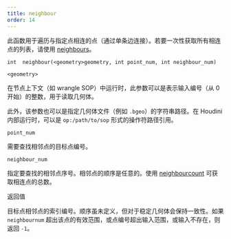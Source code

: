 ```yaml
---
title: neighbour
order: 14
---
```


此函数用于遍历与指定点相连的点（通过单条边连接）。若要一次性获取所有相连点的列表，请使用 [neighbours](/zh-cn/houdini-vex/geometry/neighbours "返回某点所有相邻点的编号数组")。 

`int  neighbour(<geometry>geometry, int point_num, int neighbour_num)` 

`<geometry>` 

在节点上下文（如 wrangle SOP）中运行时，此参数可以是表示输入编号（从 0 开始）的整数，用于读取几何体。 

此外，该参数也可以是指定几何体文件（例如 `.bgeo`）的字符串路径。在 Houdini 内部运行时，可以是 `op:/path/to/sop` 形式的操作符路径引用。 

`point_num` 

需要查找相邻点的目标点编号。 

`neighbour_num` 

指定要查找的相邻点序号。相邻点的顺序是任意的。使用 [neighbourcount](/zh-cn/houdini-vex/geometry/neighbourcount "返回与指定点相连的点的总数") 可获取相连点的总数。 

返回值 

目标点相邻点的索引编号。顺序虽未定义，但对于稳定几何体会保持一致性。如果 `neighbournum` 超出该点的有效范围，或点编号超出输入范围，或输入不存在，则返回 `-1`。

